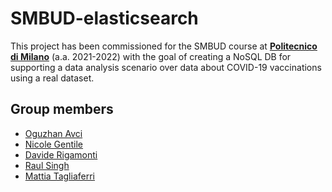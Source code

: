 # SMBUD-elasticsearch
This project has been commissioned for the SMBUD course at [**Politecnico di Milano**] (a.a. 2021-2022) with the goal of creating a NoSQL DB for supporting a data analysis scenario over data about COVID-19 vaccinations using a real dataset.

## Group members
* [Oguzhan Avci](https://github.com/oguavci)
* [Nicole Gentile](https://github.com/ninagentile)
* [Davide Rigamonti](https://github.com/davide-rigamonti-polimi)
* [Raul Singh](https://github.com/RaulSingh-7)
* [Mattia Tagliaferri](https://github.com/MattiaTaglia)

[**Politecnico di Milano**]: https://www.polimi.it/
